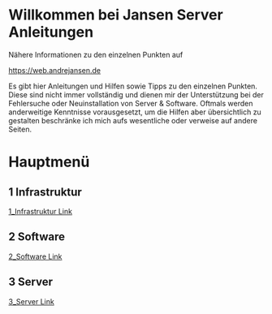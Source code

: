 # Willkommen bei Jansen Server Anleitungen
Nähere Informationen zu den einzelnen Punkten auf

https://web.andrejansen.de

Es gibt hier Anleitungen und Hilfen sowie Tipps zu den einzelnen Punkten. Diese sind nicht immer vollständig und dienen mir der Unterstützung bei der Fehlersuche oder Neuinstallation von Server & Software. Oftmals werden anderweitige Kenntnisse vorausgesetzt, um die Hilfen aber übersichtlich zu gestalten beschränke ich mich aufs wesentliche oder verweise auf andere Seiten.

# Hauptmenü

## 1 Infrastruktur
[1_Infrastruktur Link](/1_Infrastruktur/README.md)

## 2 Software
[2_Software Link](/2_Software/README.md)

## 3 Server
[3_Server Link](/3_Server/README.md)


